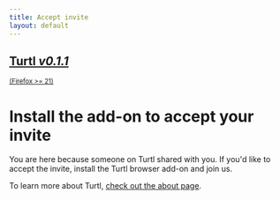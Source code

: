 ```yaml
---
title: Accept invite
layout: default
---
```


<div class="button-row">
    <div class="button huge firefox">
        <a href="/download/firefox-latest.xpi">
            <h2>Turtl <em>v0.1.1</em></h2>
            <small>(Firefox >= 21)</small>
        </a>
    </div>
    <!--
    <div class="button huge chrome">
        <a href="/download/chrome-latest.123">
            <h2>Turtl <em>v0.1.1</em></h2>
            <small>(Chrome >= 69)</small>
        </a>
    </div>
    -->
</div>

<h1>Install the add-on to accept your invite</h1>

You are here because someone on Turtl shared with you. If you'd like to accept
the invite, install the Turtl browser add-on and join us.

To learn more about Turtl, [check out the about page](/about).
